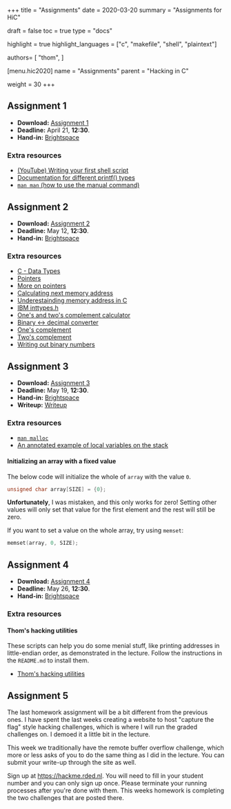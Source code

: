 +++
title = "Assignments"
date = 2020-03-20
summary = "Assignments for HiC"

draft = false
toc = true
type = "docs"

highlight = true
highlight_languages = ["c", "makefile", "shell", "plaintext"]

authors= [
  "thom",
]

[menu.hic2020]
  name = "Assignments"
  parent = "Hacking in C"

weight = 30
+++


## Assignment 1

* **Download:** [Assignment 1](assignment1.pdf)
* **Deadline:** April 21, **12:30**.
* **Hand-in:** [Brightspace][]

### Extra resources

* [(YouTube) Writing your first shell script](https://www.youtube.com/watch?v=eiBVlxxu3so)
* [Documentation for different printf() types](https://icecube.wisc.edu/~dglo/c_class/printf.html)
* [`man man` (how to use the manual command)](https://manpage.me/index.cgi?apropos=0&q=man&sektion=0&manpath=Debian+8.1.0&arch=default&format=html)

## Assignment 2

* **Download:** [Assignment 2](assignment2.pdf)
* **Deadline:** May 12, **12:30**.
* **Hand-in:** [Brightspace][]

### Extra resources

* [C - Data Types](https://www.tutorialspoint.com/cprogramming/c_data_types.htm)
* [Pointers](https://www.codingame.com/playgrounds/14589/how-to-play-with-pointers-in-c/a-pointer-is-a-variable)
* [More on pointers](https://www.cs.yale.edu/homes/aspnes/pinewiki/C(2f)Pointers.html)
* [Calculating next memory address](https://denniskubes.com/2012/08/17/basics-of-memory-addresses-in-c/)
* [Underestainding memory address in C](https://computer.howstuffworks.com/c23.htm)
* [IBM inttypes.h](https://www.ibm.com/support/knowledgecenter/en/SSLTBW_2.1.0/com.ibm.zos.v2r1.bpxbd00/inttyph.htm)
* [One's and two's complement calculator](https://ncalculators.com/digital-computation/1s-2s-complement-calculator.htm)
* [Binary <-> decimal converter](https://www.rapidtables.com/convert/number/binary-to-decimal.html)
* [One's complement](https://www.tutorialspoint.com/one-s-complement)
* [Two's complement](https://www.cs.cornell.edu/~tomf/notes/cps104/twoscomp.html)
* [Writing out binary numbers](https://stackoverflow.com/questions/6373093/how-to-print-binary-number-via-printf)

## Assignment 3

* **Download:** [Assignment 3](assignment3.pdf)
* **Deadline:** May 19, **12:30**.
* **Hand-in:** [Brightspace][]
* **Writeup:** [Writeup](writeup-ass3/)

### Extra resources

* [``man malloc``](http://man7.org/linux/man-pages/man3/malloc.3.html)
* [An annotated example of local variables on the stack](https://www.cs.rutgers.edu/~pxk/419/notes/frames.html)

#### Initializing an array with a fixed value

The below code will initialize the whole of ``array`` with the value ``0``.
```c
unsigned char array[SIZE] = {0};
```

**Unfortunately**, I was mistaken, and this only works for zero!
Setting other values will only set that value for the first element and the rest will still be zero.

If you want to set a value on the whole array, try using ``memset``:
```c
memset(array, 0, SIZE);
```

## Assignment 4

* **Download:** [Assignment 4](assignment4.pdf)
* **Deadline:** May 26, **12:30**.
* **Hand-in:** [Brightspace][]

### Extra resources

#### Thom's hacking utilities

These scripts can help you do some menial stuff, like printing addresses in little-endian order, as demonstrated in the lecture.
Follow the instructions in the ``README.md`` to install them.

 * [Thom's hacking utilities](utilities.tar.gz)

## Assignment 5

The last homework assignment will be a bit different from the previous ones. I have spent the last weeks creating a website to host "capture the flag" style hacking challenges, which is where I will run the graded challenges on. I demoed it a little bit in the lecture.

This week we traditionally have the remote buffer overflow challenge, which more or less asks of you to do the same thing as I did in the lecture. You can submit your write-up through the site as well.

Sign up at https://hackme.rded.nl. You will need to fill in your student number and you can only sign up once. Please terminate your running processes after you're done with them. This weeks homework is completing the two challenges that are posted there.



[Brightspace]: https://brightspace.ru.nl/d2l/home/88557

